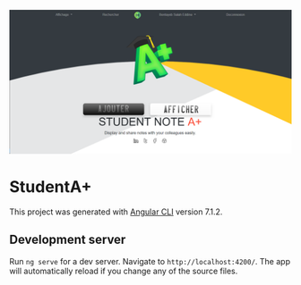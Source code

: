 
![WithLove](https://raw.githubusercontent.com/HalasProject/StudentPLUS/master/src/assets/Home.png)
# StudentA+

This project was generated with [Angular CLI](https://github.com/angular/angular-cli) version 7.1.2.

## Development server

Run `ng serve` for a dev server. Navigate to `http://localhost:4200/`. The app will automatically reload if you change any of the source files.
